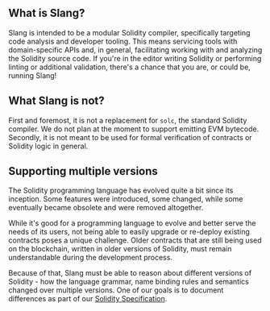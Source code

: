 ## What is Slang?

Slang is intended to be a modular Solidity compiler, specifically targeting code analysis and developer tooling. This means servicing tools with domain-specific APIs and, in general, facilitating working with and analyzing the Solidity source code. If you're in the editor writing Solidity or performing linting or additional validation, there's a chance that you are, or could be, running Slang!

## What Slang is not?

First and foremost, it is not a replacement for `solc`, the standard Solidity compiler. We do not plan at the moment to support emitting EVM bytecode. Secondly, it is not meant to be used for formal verification of contracts or Solidity logic in general.

## Supporting multiple versions

The Solidity programming language has evolved quite a bit since its inception. Some features were introduced, some changed, while some eventually became obsolete and were removed altogether.

While it's good for a programming language to evolve and better serve the needs of its users, not being able to easily upgrade or re-deploy existing contracts poses a unique challenge. Older contracts that are still being used on the blockchain, written in older versions of Solidity, must remain understandable during the development process.

Because of that, Slang must be able to reason about different versions of Solidity - how the language grammar, name binding rules and semantics changed over multiple versions. One of our goals is to document differences as part of our [Solidity Specification](../solidity-specification/index.md).
